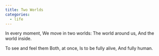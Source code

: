 ```yaml
---
title: Two Worlds
categories:
  - life
---
```


In every moment,
We move in two worlds:
The world around us,
And the world inside.

To see and feel them
Both, at once,
Is to be fully  alive,
And fully human.
